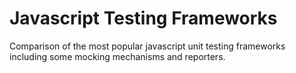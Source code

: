 # Javascript Testing Frameworks
Comparison of the most popular javascript unit testing frameworks including some mocking mechanisms and reporters.

